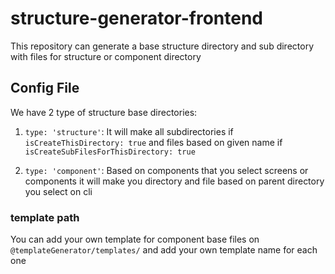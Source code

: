 # structure-generator-frontend

This repository can generate a base structure directory and sub directory with files for structure or component directory

## Config File

We have 2 type of structure base directories:

1) `type: 'structure'`:
        It will make all subdirectories if `isCreateThisDirectory: true` and files based on given name if `isCreateSubFilesForThisDirectory: true`

2) `type: 'component'`:
        Based on components that you select screens or components it will make you directory and file based on parent directory you select on cli

### template path

You can add your own template for component base files on `@templateGenerator/templates/` and add your own template name for each one